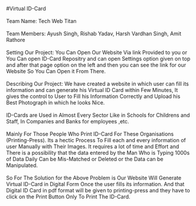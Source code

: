 #Virtual ID-Card
<br> <br>
Team Name: Tech Web Titan
<br><br>
Team Members: Ayush Singh, Rishab Yadav, Harsh Vardhan Singh, Amit Rathore
<br><br>
Setting Our Project:
You Can Open Our Website Via link Provided to you 
or You Can open ID-Card Repositry and can open Settings option given on top and after that page option on the left and then you can see the link for our Website So You Can Open it From There. 
<br><br>
Describing Our Project:
We have created a website in which user can fill its information and can generate his Virtual ID Card within Few Minutes, It gives the control to User to Fill his Information Correctly and Upload his Best Photograph in which he looks Nice.
<br><br>
ID-Cards are Used in Almost Every Sector Like in Schools for Childrens and Staff, In Companies and Banks for employees ,etc.
<br><br>
Mainly For Those People Who Print ID-Card For These Organisations (Printing-Press). Its a hectic Process To Fill each and every information of user Manually with Their Images. It requires a lot of time and Effort and There is a possibility that the data entered by the Man Who is Typing 1000s of Data Daily Can be Mis-Matched or Deleted
or the Data can be Manipulated.
<br><br>
So For The Solution for the Above Problem is
Our Website Will Generate Virtual ID-Card in Digital Form Once the user fills its information.
And that Digital ID Card in pdf format will be given to printing-press and they have to click on the Print Button Only To Print The ID-Card.



